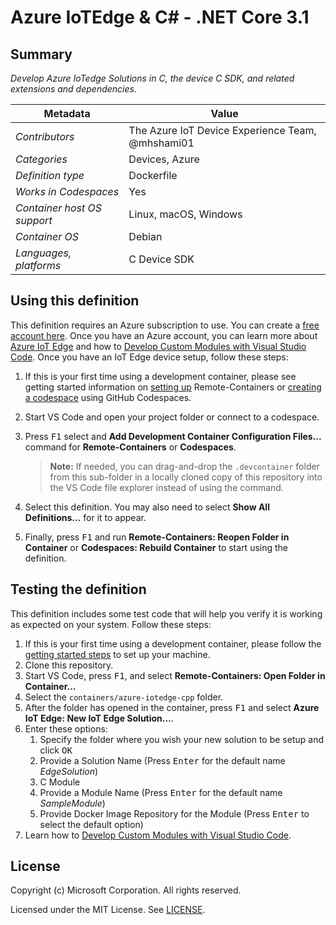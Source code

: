 # Azure IoTEdge & C# - .NET Core 3.1

## Summary

*Develop Azure IoTedge Solutions in C, the device C SDK, and related extensions and dependencies.*

| Metadata | Value |  
|----------|-------|
| *Contributors* | The Azure IoT Device Experience Team, @mhshami01 |
| *Categories* | Devices, Azure |
| *Definition type* | Dockerfile |
| *Works in Codespaces* | Yes |
| *Container host OS support* | Linux, macOS, Windows |
| *Container OS* | Debian |
| *Languages, platforms* | C Device SDK | C/C++ |

## Using this definition

This definition requires an Azure subscription to use. You can create a [free account here](https://azure.microsoft.com/en-us/free/serverless/). Once you have an Azure account, you can learn more about [Azure IoT Edge](https://docs.microsoft.com/en-us/azure/iot-edge/about-iot-edge?view=iotedge-2020-11) and how to [Develop Custom Modules with Visual Studio Code](https://docs.microsoft.com/en-us/azure/iot-edge/how-to-vs-code-develop-module?view=iotedge-2020-11). Once you have an IoT Edge device setup, follow these steps:

1. If this is your first time using a development container, please see getting started information on [setting up](https://aka.ms/vscode-remote/containers/getting-started) Remote-Containers or [creating a codespace](https://aka.ms/ghcs-open-codespace) using GitHub Codespaces.

2. Start VS Code and open your project folder or connect to a codespace.

3. Press <kbd>F1</kbd> select and **Add Development Container Configuration Files...** command for **Remote-Containers** or **Codespaces**. 

   > **Note:** If needed, you can drag-and-drop the `.devcontainer` folder from this sub-folder in a locally cloned copy of this repository into the VS Code file explorer instead of using the command.

4. Select this definition. You may also need to select **Show All Definitions...** for it to appear.

5. Finally, press <kbd>F1</kbd> and run **Remote-Containers: Reopen Folder in Container** or **Codespaces: Rebuild Container** to start using the definition.

## Testing the definition

This definition includes some test code that will help you verify it is working as expected on your system. Follow these steps:

1. If this is your first time using a development container, please follow the [getting started steps](https://aka.ms/vscode-remote/containers/getting-started) to set up your machine.
2. Clone this repository.
3. Start VS Code, press <kbd>F1</kbd>, and select **Remote-Containers: Open Folder in Container...**
4. Select the `containers/azure-iotedge-cpp` folder.
5. After the folder has opened in the container, press <kbd>F1</kbd> and select **Azure IoT Edge: New IoT Edge Solution...**.
6. Enter these options:
   1. Specify the folder where you wish your new solution to be setup and click <kbd>OK</kbd>
   2. Provide a Solution Name (Press <kbd>Enter</kbd> for the default name *EdgeSolution*)
   3. C Module
   4. Provide a Module Name (Press <kbd>Enter</kbd> for the default name *SampleModule*)
   5. Provide Docker Image Repository for the Module (Press <kbd>Enter</kbd> to select the default option)
7. Learn how to [Develop Custom Modules with Visual Studio Code](https://docs.microsoft.com/en-us/azure/iot-edge/how-to-vs-code-develop-module?view=iotedge-2020-11).

## License

Copyright (c) Microsoft Corporation. All rights reserved.

Licensed under the MIT License. See [LICENSE](https://github.com/microsoft/vscode-dev-containers/blob/main/LICENSE).
